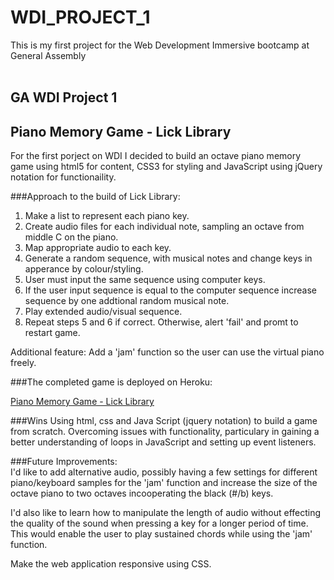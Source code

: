 # WDI_PROJECT_1
This is my first project for the Web Development Immersive bootcamp at General Assembly
<br>
<br>

## GA WDI Project 1
 
## Piano Memory Game - Lick Library

For the first porject on WDI I decided to build an octave piano memory game using html5 for content, CSS3 for styling and JavaScript using jQuery notation for functionaility.

###Approach to the build of Lick Library: <br>
1. Make a list to represent each piano key. <br>
2. Create audio files for each individual note, sampling an octave from middle C on the piano.<br>
3. Map appropriate audio to each key.<br>
4. Generate a random sequence, with musical notes and change keys in apperance by colour/styling.<br>
5. User must input the same sequence using computer keys.<br>
6. If the user input sequence is equal to the computer sequence increase sequence by one addtional random musical note.<br>
7. Play extended audio/visual sequence.
8. Repeat steps 5 and 6 if correct. Otherwise, alert 'fail' and promt to restart game.

Additional feature: Add a 'jam' function so the user can use the virtual piano freely.

###The completed game is deployed on Heroku:

[Piano Memory Game - Lick Library](https://sheltered-dawn-39871.herokuapp.com/)

###Wins
Using html, css and Java Script (jquery notation) to build a game from scratch.
Overcoming issues with functionality, particulary in gaining a better understanding of loops in JavaScript and setting up event listeners.

###Future Improvements: <br>
I'd like to add alternative audio, possibly having a few settings for different piano/keyboard samples for the 'jam' function and increase the size of the octave piano to two octaves incooperating the black (#/b) keys.

I'd also like to learn how to manipulate the length of audio without effecting the quality of the sound when pressing a key for a longer period of time. This would enable the user to play sustained chords while using the 'jam' function.

Make the web application responsive using CSS.

